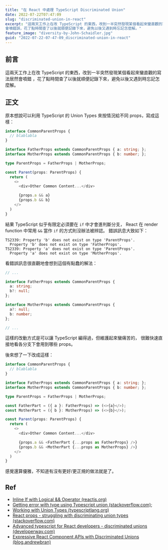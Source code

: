 ```yaml
---
title: "在 React 中處理 TypeScript Discriminated Union"
date: 2022-07-22T07:47:09
slug: "discriminated-union-in-react"
excerpt: "這兩天工作上在改 TypeScript 的東西，改到一半突然發現某個看起來蠻直觀的寫法居然
會噴錯誤，花了點時間查了以後就順便記錄下來，避免以後又遇到時忘記怎麼解。"
feature_image: "diversity-by-John-Schaidler.jpg"
guid: "2022-07-22-07-47-09_discriminated-union-in-react"
---
```


## 前言

這兩天工作上在改 TypeScript 的東西，改到一半突然發現某個看起來蠻直觀的寫法居然會噴錯
，花了點時間查了以後就順便記錄下來，避免以後又遇到時忘記怎麼解。

## 正文

原本想說可以利用 TypeScript 的 Union Types 來按情況給不同 props，寫成這樣：

```typescript
interface CommonParentProps {
  // blablabla
}

interface FatherProps extends CommonParentProps { a: string; };
interface MotherProps extends CommonParentProps { b: number; };

type ParentProps = FatherProps | MotherProps;

const Parent(props: ParentProps) {
  return (
    <>
      <div>Other Common Content...</div>

      {props.a && a}
      {props.b && b}
    </>
  )
}
```

結果 TypeScript 似乎有限定必須要在 `if` 中才會進判斷分支，
React 在 render function 中常用 `&&` 當作 `if` 的方式則沒辦法被辨認。
錯誤訊息大致如下：

```
TS2339: Property 'b' does not exist on type 'ParentProps'.
  Property 'b' does not exist on type 'FatherProps'.
TS2339: Property 'a' does not exist on type 'ParentProps'.
  Property 'a' does not exist on type 'MotherProps'.
```

看錯誤訊息很直觀地會想到這個有點蠢的解法：

```typescript
// ...

interface FatherProps extends CommonParentProps {
  a: string;
  b?: null;
};

interface MotherProps extends CommonParentProps {
  a?: null;
  b: number;
};

// ...
```

這樣的改動方式是可以讓 TypeScript 編得過，但維護起來蠻痛苦的，
很難快速直接地看各分支下會用到哪些 props。

後來想了一下改成這樣：

```typescript
interface CommonParentProps {
  // blablabla
}

interface FatherProps extends CommonParentProps { a: string; };
interface MotherProps extends CommonParentProps { b: number; };

type ParentProps = FatherProps | MotherProps;

const FatherPart = ({ a }: FatherProps) => (<>{a}</>);
const MotherPart = ({ b }: MotherProps) => (<>{b}</>);

const Parent(props: ParentProps) {
  return (
    <>
      <div>Other Common Content...</div>

      {props.a && <FatherPart {...props as FatherProps} />}
      {props.b && <MotherPart {...props as MotherProps} />}
    </>
  )
}
```

感覺還算優雅，不知道有沒有更好/更正規的做法就是了。


## Ref

- [Inline If with Logical && Operator (reactjs.org)](https://reactjs.org/docs/conditional-rendering.html#inline-if-with-logical--operator)
- [Getting error with type using Typescript union (stackoverflow.com)](https://stackoverflow.com/a/70363485/5032696);
- [Working with Union Types (typescriptlang.org)](https://www.typescriptlang.org/docs/handbook/2/everyday-types.html#working-with-union-types)
- [React props - struggling with discriminating union types (stackoverflow.com)](https://stackoverflow.com/questions/68308390/react-props-struggling-with-discriminating-union-types)
- [Advanced typescript for React developers - discriminated unions (developerway.com)](https://www.developerway.com/posts/advanced-typescript-for-react-developers-discriminated-unions)
- [Expressive React Component APIs with Discriminated Unions (blog.andrewbran)](https://blog.andrewbran.ch/expressive-react-component-apis-with-discriminated-unions/)
